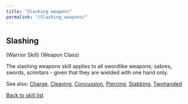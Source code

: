 ```yaml
---
title: "Slashing weapons"
permalink: "/Slashing_weapons/"
---
```


## Slashing

(Warrior Skill) (Weapon Class)

The slashing weapons skill applies to all swordlike weapons; sabres,
swords, scimitars - given that they are wielded with one hand only.

See also: [Charge](Charge "wikilink"), [Cleaving](Cleaving "wikilink"),
[Concussion](Concussion "wikilink"), [Piercing](Piercing "wikilink"),
[Stabbing](Stabbing "wikilink"), [Twohanded](Twohanded "wikilink")

[Back to skill list](Skill "wikilink")